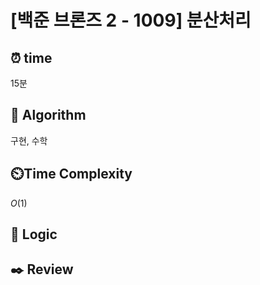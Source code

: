 # [백준 브론즈 2 - 1009] 분산처리
 
## ⏰  **time**
15분


## :pushpin: **Algorithm**
구현, 수학

## ⏲️**Time Complexity**
$O(1)$

## :round_pushpin: **Logic**


## :black_nib: **Review**